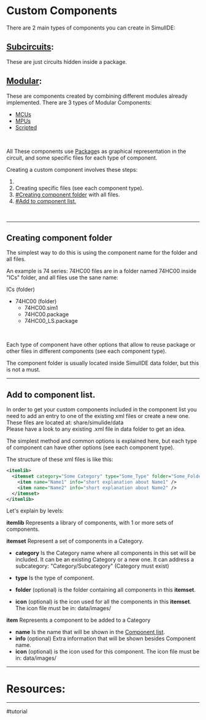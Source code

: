 # Custom Components

There are 2 main types of components you can create in SimulIDE:

## [Subcircuits](Subcircuits):
These are just circuits hidden inside a package.
<br>

## [Modular](Modular%20Components/Modular):
These are components created by combining different modules already implemented.
There are 3 types of Modular Components:
- [MCUs](Modular%20Components/Microcontrollers/MCUs)
- [MPUs](Modular%20Components/2-Microprocessors/MPUs)
- [Scripted](Modular%20Components/Scripted/Scripted)
<br>

All These components use [Package](11-Other/Package)s as graphical representation in the circuit, and some specific files for each type of component.

Creating a custom component involves these steps:

1. [](11-Other/Package#Creating%20Package%20File|Creating%20Package%20File.)
2. Creating specific files (see each component type).
3. [#Creating component folder](#Creating%20component%20folder) with all files.
4. [#Add to component list.](#Add%20to%20component%20list.)
<br>

---

## Creating component folder

The simplest way to do this is using the component name for the folder and all files.

An example is 74 series:
74HC00 files are in a folder named 74HC00 inside "ICs" folder, and all files use the sane name:

ICs (folder)  
- 74HC00 (folder) 
    - 74HC00.sim1
    - 74HC00.package
    -  74HC00_LS.package  
<br>

Each type of component have other options that allow to reuse package or other files in different components (see each component type).

The component folder is usually located inside SimulIDE data folder, but this is not a must.
<br>

---

## Add to component list.

In order to get your custom components included in the component list you need to add an entry to one of the existing xml files or create a new one.
These files are located at: share/simulide/data  
Please have a look to any existing .xml file in data folder to get an idea.

The simplest method and common options is explained here, but each type of component can have other options (see each component type).

The structure of these xml files is like this:  

```xml
<itemlib>  
  <itemset category="Some Category" type="Some_Type" folder="Some_Folder">  
	<item name="Name1" info="short explanation about Name1" />  
	<item name="Name2" info="short explanation about Name2" />  
  </itemset>
</itemlib>
```
  
Let's explain by levels:

**itemlib** Represents a library of components, with 1 or more sets of components.

**itemset** Represent a set of components in a Category.

- **category** Is the Category name where all components in this set will be included.
    It can be an existing Category or a new one.
    It can address a subcategory: "Category/Subcategory" (Category must exist)

- **type** Is the type of component.
- **folder** (optional) is the folder containing all components in this **itemset**.
- **icon** (optional) is the icon used for all the components in this **itemset**.
    The icon file must be in: data/images/

  
**item** Represents a component to be added to a Category

- **name** Is the name that will be shown in the [Component list](Component%20list).
- **info** (optional) Extra information that will be shown besides Component name.
- **icon** (optional) is the icon used for this component.  The icon file must be in: data/images/


---

# Resources:


---

#tutorial 